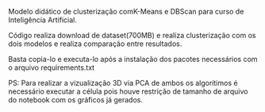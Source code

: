 Modelo didático de clusterização comK-Means e DBScan para curso de Inteligência Artificial.

Código realiza download de dataset(700MB) e realiza clusterização com os dois modelos e realiza comparação entre resultados.

Basta copia-lo e executa-lo após a instalação dos pacotes necessários com o arquivo requirements.txt

PS: Para realizar a vizualização 3D via PCA de ambos os algorítimos é necessário executar a célula pois houve restrição de tamanho de arquivo do notebook com os gráficos já gerados.
